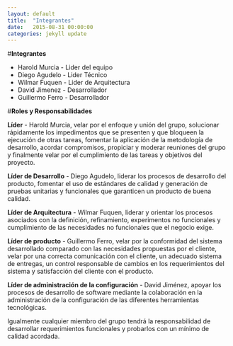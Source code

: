 ```yaml
---
layout: default
title:  "Integrantes"
date:   2015-08-31 00:00:00
categories: jekyll update
---
```

#**Integrantes**

- Harold Murcia - Lider del equipo
- Diego Agudelo - Lider Técnico
- Wilmar Fuquen - Lider de Arquitectura
- David Jimenez - Desarrollador
- Guillermo Ferro - Desarrollador


#**Roles y Responsabilidades**


**Líder** - Harold Murcia, velar por el enfoque y unión del grupo, solucionar rápidamente los impedimentos que se presenten y que bloqueen la ejecución de otras tareas, fomentar la aplicación de la metodología de desarrollo, acordar compromisos, propiciar y moderar reuniones del grupo y finalmente velar por el cumplimiento de las tareas y objetivos del proyecto.

**Líder de Desarrollo** - Diego Agudelo, liderar los procesos de desarrollo del producto, fomentar el uso de estándares de calidad y generación de pruebas unitarias y funcionales que garanticen un producto de buena calidad.

**Líder de Arquitectura** - Wilmar Fuquen, liderar y orientar los procesos asociados con la definición, refinamiento, experimentos no funcionales y cumplimiento de las necesidades no funcionales que el negocio exige. 

**Líder de producto** - Guillermo Ferro, velar por la conformidad del sistema desarrollado comparado con las necesidades propuestas por el cliente, velar por una correcta comunicación con el cliente, un adecuado sistema de entregas, un control responsable de cambios en los requerimientos del sistema y satisfacción del cliente con el producto.

**Líder de administración de la configuración** - David Jiménez, apoyar los procesos de desarrollo de software mediante la colaboración en la administración de la configuración de las diferentes herramientas tecnológicas.

Igualmente cualquier miembro del grupo tendrá la responsabilidad de desarrollar requerimientos funcionales y probarlos con un mínimo de calidad acordada.
